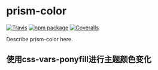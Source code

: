 # prism-color

[![Travis][build-badge]][build]
[![npm package][npm-badge]][npm]
[![Coveralls][coveralls-badge]][coveralls]

Describe prism-color here.

[build-badge]: https://img.shields.io/travis/user/repo/master.png?style=flat-square
[build]: https://travis-ci.org/user/repo

[npm-badge]: https://img.shields.io/npm/v/npm-package.png?style=flat-square
[npm]: https://www.npmjs.org/package/npm-package

[coveralls-badge]: https://img.shields.io/coveralls/user/repo/master.png?style=flat-square
[coveralls]: https://coveralls.io/github/user/repo


## 使用css-vars-ponyfill进行主题颜色变化
